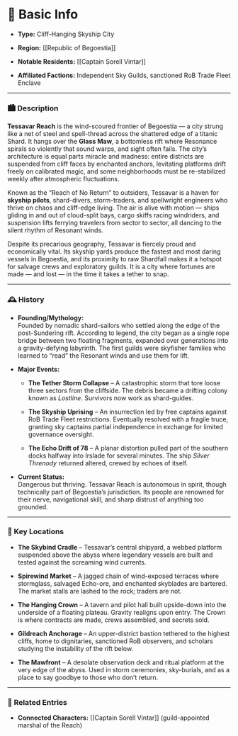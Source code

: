 # 📍 Basic Info

- **Type:** Cliff-Hanging Skyship City
    
- **Region:** [[Republic of Begoestia]]
    
- **Notable Residents:** [[Captain Sorell Vintar]]
    
- **Affiliated Factions:** Independent Sky Guilds, sanctioned RoB Trade Fleet Enclave
    

---

### 🏙️ Description

**Tessavar Reach** is the wind-scoured frontier of Begoestia — a city strung like a net of steel and spell-thread across the shattered edge of a titanic Shard. It hangs over the **Glass Maw**, a bottomless rift where Resonance spirals so violently that sound warps, and sight often fails. The city’s architecture is equal parts miracle and madness: entire districts are suspended from cliff faces by enchanted anchors, levitating platforms drift freely on calibrated magic, and some neighborhoods must be re-stabilized weekly after atmospheric fluctuations.

Known as the “Reach of No Return” to outsiders, Tessavar is a haven for **skyship pilots**, shard-divers, storm-traders, and spellwright engineers who thrive on chaos and cliff-edge living. The air is alive with motion — ships gliding in and out of cloud-split bays, cargo skiffs racing windriders, and suspension lifts ferrying travelers from sector to sector, all dancing to the silent rhythm of Resonant winds.

Despite its precarious geography, Tessavar is fiercely proud and economically vital. Its skyship yards produce the fastest and most daring vessels in Begoestia, and its proximity to raw Shardfall makes it a hotspot for salvage crews and exploratory guilds. It is a city where fortunes are made — and lost — in the time it takes a tether to snap.

---

### 🕰️ History

- **Founding/Mythology:**  
    Founded by nomadic shard-sailors who settled along the edge of the post-Sundering rift. According to legend, the city began as a single rope bridge between two floating fragments, expanded over generations into a gravity-defying labyrinth. The first guilds were skyfisher families who learned to “read” the Resonant winds and use them for lift.
    
- **Major Events:**
    
    - **The Tether Storm Collapse** – A catastrophic storm that tore loose three sectors from the cliffside. The debris became a drifting colony known as _Lostline_. Survivors now work as shard-guides.
        
    - **The Skyship Uprising** – An insurrection led by free captains against RoB Trade Fleet restrictions. Eventually resolved with a fragile truce, granting sky captains partial independence in exchange for limited governance oversight.
        
    - **The Echo Drift of 78** – A planar distortion pulled part of the southern docks halfway into Irslade for several minutes. The ship _Silver Threnody_ returned altered, crewed by echoes of itself.
        
- **Current Status:**  
    Dangerous but thriving. Tessavar Reach is autonomous in spirit, though technically part of Begoestia’s jurisdiction. Its people are renowned for their nerve, navigational skill, and sharp distrust of anything too grounded.
    

---

### 🌟 Key Locations

- **The Skybind Cradle** – Tessavar’s central shipyard, a webbed platform suspended above the abyss where legendary vessels are built and tested against the screaming wind currents.
    
- **Spirewind Market** – A jagged chain of wind-exposed terraces where stormglass, salvaged Echo-ore, and enchanted skyblades are bartered. The market stalls are lashed to the rock; traders are not.
    
- **The Hanging Crown** – A tavern and pilot hall built upside-down into the underside of a floating plateau. Gravity realigns upon entry. The Crown is where contracts are made, crews assembled, and secrets sold.
    
- **Gildreach Anchorage** – An upper-district bastion tethered to the highest cliffs, home to dignitaries, sanctioned RoB observers, and scholars studying the instability of the rift below.
    
- **The Mawfront** – A desolate observation deck and ritual platform at the very edge of the abyss. Used in storm ceremonies, sky-burials, and as a place to say goodbye to those who don’t return.
    

---

### 🔗 Related Entries

- **Connected Characters:** [[Captain Sorell Vintar]] (guild-appointed marshal of the Reach)
    